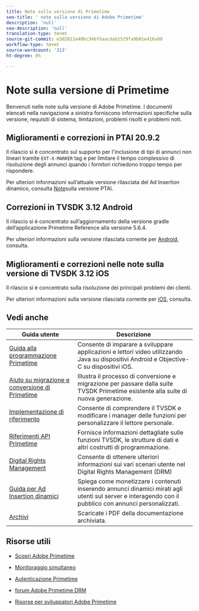 ```yaml
---
title: Note sulla versione di Primetime
seo-title: ' note sulla versione di Adobe Primetime'
description: 'null'
seo-description: 'null'
translation-type: tm+mt
source-git-commit: e3d2811e40bc34bfdaacdab1529fa9b01e416a98
workflow-type: tm+mt
source-wordcount: '313'
ht-degree: 0%

---
```



# Note sulla versione di Primetime

Benvenuti nelle  note sulla versione di Adobe Primetime. I documenti elencati nella navigazione a sinistra forniscono informazioni specifiche sulla versione, requisiti di sistema, limitazioni, problemi risolti e problemi noti.

## Miglioramenti e correzioni in PTAI 20.9.2

Il rilascio si è concentrato sul supporto per l&#39;inclusione di tipi di annunci non lineari tramite `EXT-X-MARKER` tag e per limitare il tempo complessivo di risoluzione degli annunci quando i fornitori richiedono troppo tempo per rispondere.

Per ulteriori informazioni sull’attuale versione rilasciata del Ad Insertion  dinamico, consulta [Note](ptai-20x-release-notes.md)sulla versione PTAI.

## Correzioni in TVSDK 3.12 Android

Il rilascio si è concentrato sull’aggiornamento della versione gradle dell’applicazione Primetime Reference alla versione 5.6.4.

Per ulteriori informazioni sulla versione rilasciata corrente per [Android](../release-notes/tvsdk-3x-android.md), consulta.

## Miglioramenti e correzioni nelle note sulla versione di TVSDK 3.12 iOS

Il rilascio si è concentrato sulla risoluzione dei principali problemi dei clienti.

Per ulteriori informazioni sulla versione rilasciata corrente per [iOS](../release-notes/tvsdk-3x-ios.md), consulta.

## Vedi anche

| Guida utente | Descrizione |
|--- |--- |
| [Guida alla programmazione Primetime](/help/programming/home.md) | Consente di imparare a sviluppare applicazioni e lettori video utilizzando Java su dispositivi Android e Objective-C su dispositivi iOS. |
| [Aiuto su migrazione e conversione di Primetime](/help/migration-guides/home.md) | Illustra il processo di conversione e migrazione per passare dalla suite TVSDK Primetime esistente alla suite di nuova generazione. |
| [Implementazione di riferimento](/help/android-reference-implementation/home.md) | Consente di comprendere il TVSDK e modificare i manager delle funzioni per personalizzare il lettore personale. |
| [Riferimenti API Primetime](/help/reference/api-references.md) | Fornisce informazioni dettagliate sulle funzioni TVSDK, le strutture di dati e altri costrutti di programmazione. |
| [Digital Rights Management](/help/digital-rights-management/home.md) | Consente di ottenere ulteriori informazioni sui vari scenari utente nel Digital Rights Management (DRM) |
| [Guida per Ad Insertion  dinamici](/help/dynamic-ad-insertion/home.md) | Spiega come monetizzare i contenuti inserendo annunci dinamici mirati agli utenti sul server e interagendo con il pubblico con annunci personalizzati. |
| [Archivi](https://helpx.adobe.com/primetime/archives.html) | Scaricate i PDF della documentazione archiviata. |

## Risorse utili

* [Scopri  Adobe Primetime](https://www.adobe.com/in/marketing/primetime.html)

* [Monitoraggio simultaneo](https://tve.helpdocsonline.com/concurrency-monitoring-introduction)

* [Autenticazione Primetime](https://tve.helpdocsonline.com/home)

* [forum Adobe Primetime DRM](https://forums.adobe.com/community/adobe_access)

* [Risorse per sviluppatori Adobe Primetime](https://www.adobe.com/devnet/primetime.html)
